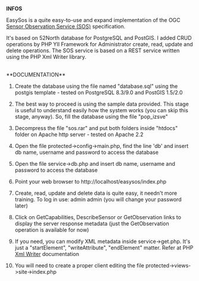**INFOS**

EasySos is a quite easy-to-use and expand implementation of the OGC <a href="http://www.opengeospatial.org/standards/sos" target="_blank">Sensor Observation Service (SOS)</a> specification.

It's based on 52North database for PostgreSQL and PostGIS. I added CRUD operations by PHP YII Framework for Administrator create, read, update and delete operations. The SOS service is based on a REST service written using the PHP Xml Writer library.


<BR />
**DOCUMENTATION**

1) Create the database using the file named "database.sql" using the postgis template - tested on PostgreSQL 8.3/9.0 and PostGIS 1.5/2.0

2) The best way to proceed is using the sample data provided. This stage is useful to understand easily how the system works (you can skip this stage, anyway). So, fill the database using the file "pop_izsve"

3) Decompress the file "sos.rar" and put both folders inside "htdocs" folder on Apache http server - tested on Apache 2.2

4) Open the file protected->config->main.php, find the line 'db' and insert db name, username and password to access the database

5) Open the file service->db.php and insert db name, username and password to access the database

6) Point your web browser to http://localhost/easysos/index.php

7) Create, read, update and delete data is quite easy, it needn't more training. To log in use: admin admin (you will change your password later)

8) Click on GetCapabilities, DescribeSensor or GetObservation links to display the server response metadata (just the GetObservation operation is available for now)

9) If you need, you can modify XML metadata inside service->get.php. It's just a "startElement", "writeAttribute", "endElement" matter. Refer at PHP <a href="http://php.net/manual/en/book.xmlwriter.php" target="_blank">Xml Writer</a> documentation

10) You will need to create a proper client editing the file protected->views->site->index.php